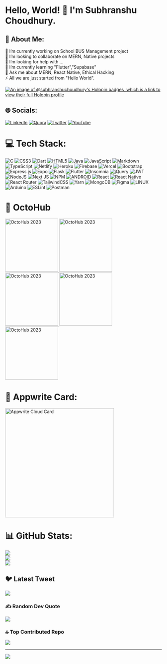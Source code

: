 # Hello, World! 👋 I'm Subhranshu Choudhury.

## 💫 About Me:
🔭 I’m currently working on School BUS Management project<br>👯 I’m looking to collaborate on MERN, Native projects<br>🤝 I’m looking for help with ...<br>🌱 I’m currently learning "Flutter","Supabase"<br>💬 Ask me about MERN, React Native, Ethical Hacking<br>⚡ All we are just started from "Hello World".

[![An image of @subhranshuchoudhury's Holopin badges, which is a link to view their full Holopin profile](https://holopin.me/subhranshuchoudhury)](https://holopin.io/@subhranshuchoudhury)


## 🌐 Socials:
[![LinkedIn](https://img.shields.io/badge/LinkedIn-%230077B5.svg?logo=linkedin&logoColor=white)](https://linkedin.com/in/subhranshusekharchoudhury) [![Quora](https://img.shields.io/badge/Quora-%23B92B27.svg?logo=Quora&logoColor=white)](https://quora.com/profile/Subhransu-Sekhar-Choudhury-1) [![Twitter](https://img.shields.io/badge/Twitter-%231DA1F2.svg?logo=Twitter&logoColor=white)](https://twitter.com/subhransuReal) [![YouTube](https://img.shields.io/badge/YouTube-%23FF0000.svg?logo=YouTube&logoColor=white)](https://youtube.com/@SubhranshuChoudhury) 

# 💻 Tech Stack:
![C](https://img.shields.io/badge/c-%2300599C.svg?style=for-the-badge&logo=c&logoColor=white) ![CSS3](https://img.shields.io/badge/css3-%231572B6.svg?style=for-the-badge&logo=css3&logoColor=white) ![Dart](https://img.shields.io/badge/dart-%230175C2.svg?style=for-the-badge&logo=dart&logoColor=white) ![HTML5](https://img.shields.io/badge/html5-%23E34F26.svg?style=for-the-badge&logo=html5&logoColor=white) ![Java](https://img.shields.io/badge/java-%23ED8B00.svg?style=for-the-badge&logo=java&logoColor=white) ![JavaScript](https://img.shields.io/badge/javascript-%23323330.svg?style=for-the-badge&logo=javascript&logoColor=%23F7DF1E) ![Markdown](https://img.shields.io/badge/markdown-%23000000.svg?style=for-the-badge&logo=markdown&logoColor=white) ![TypeScript](https://img.shields.io/badge/typescript-%23007ACC.svg?style=for-the-badge&logo=typescript&logoColor=white) ![Netlify](https://img.shields.io/badge/netlify-%23000000.svg?style=for-the-badge&logo=netlify&logoColor=#00C7B7) ![Heroku](https://img.shields.io/badge/heroku-%23430098.svg?style=for-the-badge&logo=heroku&logoColor=white) ![Firebase](https://img.shields.io/badge/firebase-%23039BE5.svg?style=for-the-badge&logo=firebase) ![Vercel](https://img.shields.io/badge/vercel-%23000000.svg?style=for-the-badge&logo=vercel&logoColor=white) ![Bootstrap](https://img.shields.io/badge/bootstrap-%23563D7C.svg?style=for-the-badge&logo=bootstrap&logoColor=white) ![Express.js](https://img.shields.io/badge/express.js-%23404d59.svg?style=for-the-badge&logo=express&logoColor=%2361DAFB) ![Expo](https://img.shields.io/badge/expo-1C1E24?style=for-the-badge&logo=expo&logoColor=#D04A37) ![Flask](https://img.shields.io/badge/flask-%23000.svg?style=for-the-badge&logo=flask&logoColor=white) ![Flutter](https://img.shields.io/badge/Flutter-%2302569B.svg?style=for-the-badge&logo=Flutter&logoColor=white) ![Insomnia](https://img.shields.io/badge/Insomnia-black?style=for-the-badge&logo=insomnia&logoColor=5849BE) ![jQuery](https://img.shields.io/badge/jquery-%230769AD.svg?style=for-the-badge&logo=jquery&logoColor=white) ![JWT](https://img.shields.io/badge/JWT-black?style=for-the-badge&logo=JSON%20web%20tokens) ![NodeJS](https://img.shields.io/badge/node.js-6DA55F?style=for-the-badge&logo=node.js&logoColor=white) ![Next JS](https://img.shields.io/badge/Next-black?style=for-the-badge&logo=next.js&logoColor=white) ![NPM](https://img.shields.io/badge/NPM-%23000000.svg?style=for-the-badge&logo=npm&logoColor=white) ![ANDROID](https://img.shields.io/badge/android-%2320232a.svg?style=for-the-badge&logo=android&logoColor=%a4c639) ![React](https://img.shields.io/badge/react-%2320232a.svg?style=for-the-badge&logo=react&logoColor=%2361DAFB) ![React Native](https://img.shields.io/badge/react_native-%2320232a.svg?style=for-the-badge&logo=react&logoColor=%2361DAFB) ![React Router](https://img.shields.io/badge/React_Router-CA4245?style=for-the-badge&logo=react-router&logoColor=white) ![TailwindCSS](https://img.shields.io/badge/tailwindcss-%2338B2AC.svg?style=for-the-badge&logo=tailwind-css&logoColor=white) ![Yarn](https://img.shields.io/badge/yarn-%232C8EBB.svg?style=for-the-badge&logo=yarn&logoColor=white) ![MongoDB](https://img.shields.io/badge/MongoDB-%234ea94b.svg?style=for-the-badge&logo=mongodb&logoColor=white) 	![Figma](https://img.shields.io/badge/figma-%23F24E1E.svg?style=for-the-badge&logo=figma&logoColor=white) ![LINUX](https://img.shields.io/badge/Linux-FCC624?style=for-the-badge&logo=linux&logoColor=black) ![Arduino](https://img.shields.io/badge/-Arduino-00979D?style=for-the-badge&logo=Arduino&logoColor=white) ![ESLint](https://img.shields.io/badge/ESLint-4B3263?style=for-the-badge&logo=eslint&logoColor=white) ![Postman](https://img.shields.io/badge/Postman-FF6C37?style=for-the-badge&logo=postman&logoColor=white)

# 🐙 OctoHub

<a href="https://discord.gg/qg8N7dq7tZ">
	<img width="170" src="https://ecertificates.onrender.com/badge/contributor/octohub2023/subhransuchoudhury00@gmail.com/level/0" alt="OctoHub 2023" />
	<img width="170" src="https://ecertificates.onrender.com/badge/contributor/octohub2023/subhransuchoudhury00@gmail.com/level/1" alt="OctoHub 2023" />
	<img width="170" src="https://ecertificates.onrender.com/badge/contributor/octohub2023/subhransuchoudhury00@gmail.com/level/2" alt="OctoHub 2023" />
	<img width="170" src="https://ecertificates.onrender.com/badge/contributor/octohub2023/subhransuchoudhury00@gmail.com/level/3" alt="OctoHub 2023" />
	<img width="170" src="https://ecertificates.onrender.com/badge/contributor/octohub2023/subhransuchoudhury00@gmail.com/level/4" alt="OctoHub 2023" />
</a>

# 🎴 Appwrite Card:

<a href="https://cloud.appwrite.io/card/6467cf80535f9b5e9ac6">
	<img width="350" src="https://cloud.appwrite.io/v1/cards/cloud?userId=6467cf80535f9b5e9ac6" alt="Appwrite Cloud Card" />
</a>

# 📊 GitHub Stats:
![](https://github-readme-stats.vercel.app/api?username=subhranshuchoudhury&theme=monokai&hide_border=false&include_all_commits=true&count_private=true)<br/>
![](https://github-readme-streak-stats.herokuapp.com/?user=subhranshuchoudhury&theme=monokai&hide_border=false)<br/>
![](https://github-readme-stats.vercel.app/api/top-langs/?username=subhranshuchoudhury&theme=monokai&hide_border=false&include_all_commits=true&count_private=true&layout=compact)

## 🐦 Latest Tweet
[![](https://gtce.itsvg.in/api?username=subhransuReal)](https://github.com/VishwaGauravIn/github-twitter-card-embed)

### ✍️ Random Dev Quote
![](https://quotes-github-readme.vercel.app/api?type=horizontal&theme=radical)

### 🔝 Top Contributed Repo
![](https://github-contributor-stats.vercel.app/api?username=subhranshuchoudhury&limit=5&theme=dark&combine_all_yearly_contributions=true)

---
[![](https://visitcount.itsvg.in/api?id=subhranshuchoudhury&icon=7&color=5)](https://visitcount.itsvg.in)

<!-- Proudly created with GPRM ( https://gprm.itsvg.in ) -->
